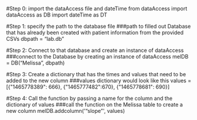 #Step 0: import the dataAccess file and dateTime
from dataAccess import dataAccess as DB
import dateTime as DT

#Step 1: specify the path to the database file 
###path to filled out Database that has already been created with patient information from the provided CSVs
dbpath = “lab.db”

#Step 2: Connect to that database and create an instance of dataAccess
###connect to the Database by creating an instance of dataAccess
melDB = DB(“Melissa”, dbpath)

#Step 3: Create a dictionary that has the times and values that need to be added to the new column
###values dictionary would look like this
values = [{\"1465778389\": 666}, {\"1465777482\":670}, {\"1465778681\": 690}]

#Step 4: Call the function by passing a name for the column and the dictionary of values
###call the function on the Melissa table to create a new column
melDB.addcolumn('“slope”', values) 

